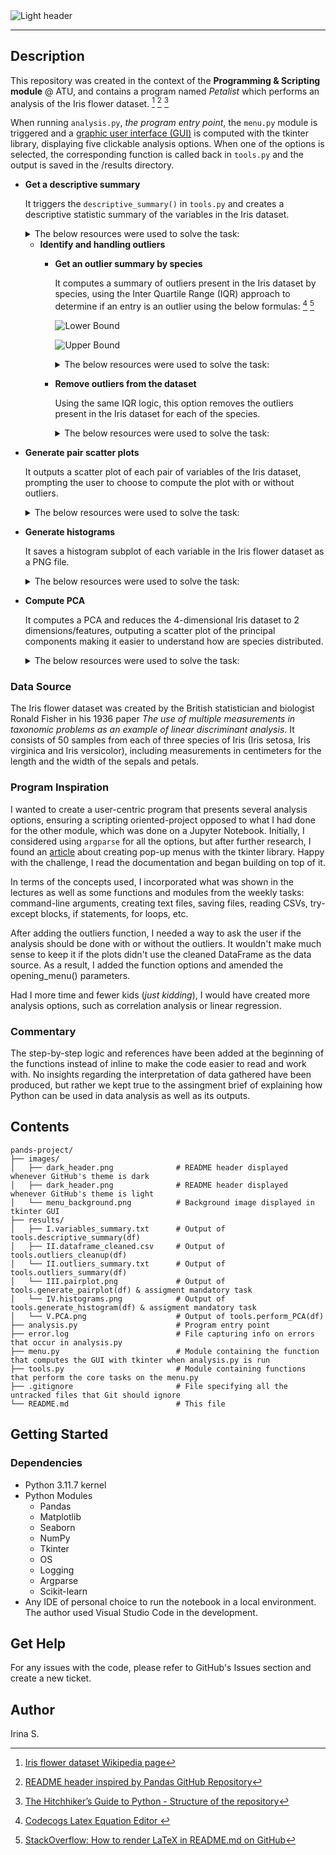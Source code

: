 <picture align="center">
  <source media="(prefers-color-scheme: dark)" srcset="https://raw.githubusercontent.com/TindraIS/pands-project/main/images/dark_header.png">
  <img alt="Light header" src="https://raw.githubusercontent.com/TindraIS/pands-project/main/images/light_header.png">
</picture>

--- 
## Description

This repository was created in the context of the __Programming &amp; Scripting module__ @ ATU, and contains a program named _Petalist_ which performs an analysis of the Iris flower dataset. [^1] [^2] [^3]

When running `analysis.py`, _the program entry point_, the `menu.py` module is triggered and a [graphic user interface (GUI)](https://raw.githubusercontent.com/TindraIS/pands-project/main/images/menu_screenshot.png) is computed with the tkinter library, displaying five clickable analysis options. When one of the options is selected, the corresponding function is called back in `tools.py` and the output is saved in the /results directory.

- __Get a descriptive summary__
      
  It triggers the `descriptive_summary()` in `tools.py` and creates a descriptive statistic summary of the variables in the Iris dataset.
    <details>
      <summary>The below resources were used to solve the task:</summary>
        <p>
  - https://realpython.com/pandas-groupby/
  - https://realpython.com/python-for-loop/
  - https://www.geeksforgeeks.org/how-to-iterate-over-dataframe-groups-in-python-pandas/ 
  - https://docs.python.org/3/library/functions.html#open
  - https://stackoverflow.com/questions/72626730/python-launch-text-file-in-users-default-text-editor
  - https://docs.python.org/3/library/os.path.html
  - https://stackoverflow.com/questions/72626730/python-launch-text-file-in-users-default-text-editor
  - https://docs.python.org/3/library/tkinter.messagebox.html
  - https://stackoverflow.com/questions/70356069/defining-and-using-a-dictionary-of-colours-in-a-plot
        </p>
      </details>


  - __Identify and handling outliers__
    - __Get an outlier summary by species__
      
      It computes a summary of outliers present in the Iris dataset by species, using the Inter Quartile Range (IQR) approach to determine if an entry is an outlier using the below formulas: [^4] [^5]
      
      ![Lower Bound](https://latex.codecogs.com/svg.image?{\color{Golden}\text{Lower&space;Bound}=Q_1-1.5\times\text{IQR}})
      
      ![Upper Bound](https://latex.codecogs.com/svg.image?{\color{Golden}\text{Upper&space;Bound}=Q_3&plus;1.5\times\text{IQR}})

      <details>
        <summary>The below resources were used to solve the task:</summary>
          <p>
      - https://www.geeksforgeeks.org/detect-and-remove-the-outliers-using-python/
      - https://www.khanacademy.org/math/statistics-probability/summarizing-quantitative-data/box-whisker-plots/a/identifying-outliers-iqr-rule
      - https://pandas.pydata.org/docs/reference/api/pandas.DataFrame.select_dtypes.html
      - https://numpy.org/doc/stable/reference/generated/numpy.where.html
      - https://realpython.com/python-zip-function/
      - https://docs.python.org/3/library/functions.html#open
      - https://stackoverflow.com/questions/72626730/python-launch-text-file-in-users-default-text-editor
      - https://docs.python.org/3/library/os.path.html
      - https://anzeljg.github.io/rin2/book2/2405/docs/tkinter/tkMessageBox.html
          </p>
        </details>

    - __Remove outliers from the dataset__

      Using the same IQR logic, this option removes the outliers present in the Iris dataset for each of the species.

      <details>
        <summary>The below resources were used to solve the task:</summary>
          <p>
      - https://www.geeksforgeeks.org/python-extracting-rows-using-pandas-iloc/
      - https://www.geeksforgeeks.org/append-extend-python/
      - https://stackoverflow.com/questions/16676101/print-the-approval-sign-check-mark-u2713-in-python
          </p>
        </details>


- __Generate pair scatter plots__

  It outputs a scatter plot of each pair of variables of the Iris dataset, prompting the user to choose to compute the plot with or without outliers.

  <details>
    <summary>The below resources were used to solve the task:</summary>
      <p>
    - https://python-charts.com/correlation/pairs-plot-seaborn/
      </p>
    </details>


- __Generate histograms__

  It saves a histogram subplot of each variable in the Iris flower dataset as a PNG file.

  <details>
    <summary>The below resources were used to solve the task:</summary>
      <p>
    - https://matplotlib.org/stable/gallery/color/named_colors.html#list-of-named-colors
    - https://stackoverflow.com/questions/70356069/defining-and-using-a-dictionary-of-colours-in-a-plot
    - https://napsterinblue.github.io/notes/python/viz/subplots/
    - https://stackoverflow.com/questions/16676101/print-the-approval-sign-check-mark-u2713-in-python
      </p>
    </details>


- __Compute PCA__

  It computes a PCA and reduces the 4-dimensional Iris dataset to 2 dimensions/features, outputing 
  a scatter plot of the principal components making it easier to understand how are species distributed.

  <details>
    <summary>The below resources were used to solve the task:</summary>
      <p>
    - https://www.turing.com/kb/guide-to-principal-component-analysis
    - https://towardsdatascience.com/a-step-by-step-introduction-to-pca-c0d78e26a0dd
    - https://builtin.com/machine-learning/pca-in-python
    - https://saturncloud.io/blog/what-is-sklearn-pca-explained-variance-and-explained-variance-ratio-difference
    - https://scikit-learn.org/stable/modules/generated/sklearn.preprocessing.StandardScaler.html
    - https://docs.python.org/3/library/os.path.html
    - https://anzeljg.github.io/rin2/book2/2405/docs/tkinter/tkMessageBox.html
      </p>
    </details>


### Data Source

The Iris flower dataset was created by the British statistician and biologist Ronald Fisher in his 1936 paper _The use of multiple measurements in taxonomic problems as an example of linear discriminant analysis_. It consists of 50 samples from each of three species of Iris (Iris setosa, Iris virginica and Iris versicolor), including measurements in centimeters for the length and the width of the sepals and petals. 

### Program Inspiration

I wanted to create a user-centric program that presents several analysis options, ensuring a scripting oriented-project opposed to what I had done for the other module, which was done on a Jupyter Notebook. Initially, I considered using `argparse` for all the options, but after further research, I found an [article](https://www.geeksforgeeks.org/popup-menu-in-tkinter/) about creating pop-up menus with the tkinter library. Happy with the challenge, I read the documentation and began building on top of it.

In terms of the concepts used, I incorporated what was shown in the lectures as well as some functions and modules from the weekly tasks: command-line arguments, creating text files, saving files, reading CSVs, try-except blocks, if statements, for loops, etc. 

After adding the outliers function, I needed a way to ask the user if the analysis should be done with or without the outliers. It wouldn't make much sense to keep it if the plots didn't use the cleaned DataFrame as the data source. As a result, I added the function options and amended the opening_menu() parameters.

Had I more time and fewer kids (_just kidding_), I would have created more analysis options, such as correlation analysis or linear regression.

### Commentary

The step-by-step logic and references have been added at the beginning of the functions instead of inline to make the code easier to read and work with. No insights regarding the interpretation of data gathered have been produced, but rather we kept true to the assingment brief of explaining how Python can be used in data analysis as well as its outputs.



## Contents

```
pands-project/
├── images/
│   ├── dark_header.png              # README header displayed whenever GitHub's theme is dark
│   ├── dark_header.png              # README header displayed whenever GitHub's theme is light
│   └── menu_background.png          # Background image displayed in tkinter GUI
├── results/
│   ├── I.variables_summary.txt      # Output of tools.descriptive_summary(df)
│   ├── II.dataframe_cleaned.csv     # Output of tools.outliers_cleanup(df)
│   └── II.outliers_summary.txt      # Output of tools.outliers_summary(df)
│   └── III.pairplot.png             # Output of tools.generate_pairplot(df) & assigment mandatory task
│   └── IV.histograms.png            # Output of tools.generate_histogram(df) & assigment mandatory task
│   └── V.PCA.png                    # Output of tools.perform_PCA(df)
├── analysis.py                      # Program entry point
├── error.log                        # File capturing info on errors that occur in analysis.py
├── menu.py                          # Module containing the function that computes the GUI with tkinter when analysis.py is run
├── tools.py                         # Module containing functions that perform the core tasks on the menu.py
├── .gitignore                       # File specifying all the untracked files that Git should ignore
└── README.md                        # This file
```


## Getting Started

### Dependencies
* Python 3.11.7 kernel
* Python Modules
    - Pandas
    - Matplotlib
    - Seaborn
    - NumPy
    - Tkinter
    - OS
    - Logging
    - Argparse
    - Scikit-learn
* Any IDE of personal choice to run the notebook in a local environment. The author used Visual Studio Code in the development. 


## Get Help

For any issues with the code, please refer to GitHub's Issues section and create a new ticket.


## Author
Irina S.


[^1]: [Iris flower dataset Wikipedia page](https://en.wikipedia.org/wiki/Iris_flower_data_set)
[^2]: [README header inspired by Pandas GitHub Repository](https://github.com/pandas-dev/pandas)
[^3]: [The Hitchhiker’s Guide to Python - Structure of the repository](https://docs.python-guide.org/writing/structure/#structure-of-the-repository)
[^4]: [Codecogs Latex Equation Editor ](https://latex.codecogs.com/eqneditor/editor.php)
[^5]: [StackOverflow: How to render LaTeX in README.md on GitHub](https://stackoverflow.com/questions/35498525/latex-rendering-in-readme-md-on-github)
